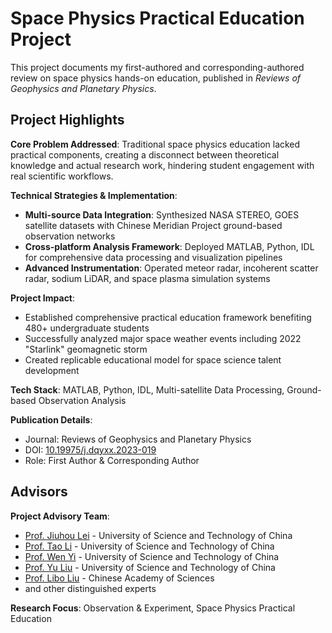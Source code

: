# Space Physics Practical Education Project

This project documents my first-authored and corresponding-authored review on space physics hands-on education, published in *Reviews of Geophysics and Planetary Physics*.

## Project Highlights

**Core Problem Addressed**: Traditional space physics education lacked practical components, creating a disconnect between theoretical knowledge and actual research work, hindering student engagement with real scientific workflows.

**Technical Strategies & Implementation**:
- **Multi-source Data Integration**: Synthesized NASA STEREO, GOES satellite datasets with Chinese Meridian Project ground-based observation networks
- **Cross-platform Analysis Framework**: Deployed MATLAB, Python, IDL for comprehensive data processing and visualization pipelines
- **Advanced Instrumentation**: Operated meteor radar, incoherent scatter radar, sodium LiDAR, and space plasma simulation systems

**Project Impact**:
- Established comprehensive practical education framework benefiting 480+ undergraduate students
- Successfully analyzed major space weather events including 2022 "Starlink" geomagnetic storm
- Created replicable educational model for space science talent development

**Tech Stack**: MATLAB, Python, IDL, Multi-satellite Data Processing, Ground-based Observation Analysis

**Publication Details**: 
- Journal: Reviews of Geophysics and Planetary Physics
- DOI: [10.19975/j.dqyxx.2023-019](https://www.sjdz.org.cn/en/article/doi/10.19975/j.dqyxx.2023-019)
- Role: First Author & Corresponding Author

## Advisors

**Project Advisory Team**:
- [Prof. Jiuhou Lei](https://www.scopus.com/authid/detail.uri?authorId=7201403725) - University of Science and Technology of China
- [Prof. Tao Li](https://www.scopus.com/authid/detail.uri?authorId=56959615400) - University of Science and Technology of China
- [Prof. Wen Yi](https://www.scopus.com/authid/detail.uri?authorId=57162229500) - University of Science and Technology of China
- [Prof. Yu Liu](https://scholar.google.com/citations?user=x8NJrnsAAAAJ) - University of Science and Technology of China
- [Prof. Libo Liu](https://www.scopus.com/authid/detail.uri?authorId=7405258672) - Chinese Academy of Sciences
- and other distinguished experts

**Research Focus**: Observation & Experiment, Space Physics Practical Education

